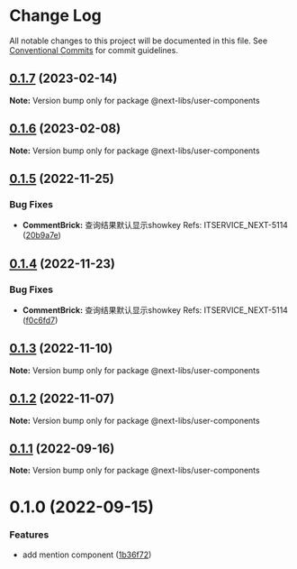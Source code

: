 # Change Log

All notable changes to this project will be documented in this file.
See [Conventional Commits](https://conventionalcommits.org) for commit guidelines.

## [0.1.7](https://github.com/easyops-cn/next-libs/compare/@next-libs/user-components@0.1.6...@next-libs/user-components@0.1.7) (2023-02-14)

**Note:** Version bump only for package @next-libs/user-components





## [0.1.6](https://github.com/easyops-cn/next-libs/compare/@next-libs/user-components@0.1.5...@next-libs/user-components@0.1.6) (2023-02-08)

**Note:** Version bump only for package @next-libs/user-components





## [0.1.5](https://github.com/easyops-cn/next-libs/compare/@next-libs/user-components@0.1.4...@next-libs/user-components@0.1.5) (2022-11-25)


### Bug Fixes

* **CommentBrick:** 查询结果默认显示showkey  Refs: ITSERVICE_NEXT-5114 ([20b9a7e](https://github.com/easyops-cn/next-libs/commit/20b9a7e1de41cb0284503cce023173b8f2903180))





## [0.1.4](https://github.com/easyops-cn/next-libs/compare/@next-libs/user-components@0.1.3...@next-libs/user-components@0.1.4) (2022-11-23)


### Bug Fixes

* **CommentBrick:** 查询结果默认显示showkey  Refs: ITSERVICE_NEXT-5114 ([f0c6fd7](https://github.com/easyops-cn/next-libs/commit/f0c6fd7747d8495d583fae46733bf90c232fe347))





## [0.1.3](https://github.com/easyops-cn/next-libs/compare/@next-libs/user-components@0.1.2...@next-libs/user-components@0.1.3) (2022-11-10)

**Note:** Version bump only for package @next-libs/user-components





## [0.1.2](https://github.com/easyops-cn/next-libs/compare/@next-libs/user-components@0.1.1...@next-libs/user-components@0.1.2) (2022-11-07)

**Note:** Version bump only for package @next-libs/user-components





## [0.1.1](https://github.com/easyops-cn/next-libs/compare/@next-libs/user-components@0.1.0...@next-libs/user-components@0.1.1) (2022-09-16)

**Note:** Version bump only for package @next-libs/user-components





# 0.1.0 (2022-09-15)


### Features

* add mention component ([1b36f72](https://github.com/easyops-cn/next-libs/commit/1b36f721e2a05b463fed65891d6ca805191540a7))

